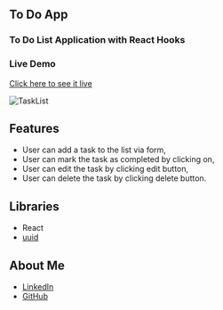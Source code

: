 ## To Do App
### To Do List Application with React Hooks

### Live Demo
[Click here to see it live](https://mbeklevic.github.io/to_do_app/)

![TaskList](https://user-images.githubusercontent.com/113860249/212474418-6313a784-5380-40d9-b2d1-54eea079c94b.PNG)


## Features
- User can add a task to the list via form,
- User can mark the task as completed by clicking on,
- User can edit the task by clicking edit button,
- User can delete the task by clicking delete button.


## Libraries
- React
- [uuid](https://www.npmjs.com/package/uuid)

## About Me
- [LinkedIn](https://linkedin.com/in/mustafabekleviç/)
- [GitHub](https://github.com/MBeklevic)




